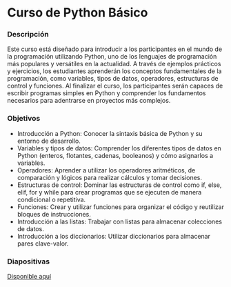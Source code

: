 # Curso de Python Básico
### Descripción
Este curso está diseñado para introducir a los participantes en el mundo de la programación utilizando Python, uno de los lenguajes de programación más populares y versátiles en la actualidad. A través de ejemplos prácticos y ejercicios, los estudiantes aprenderán los conceptos fundamentales de la programación, como variables, tipos de datos, operadores, estructuras de control y funciones. Al finalizar el curso, los participantes serán capaces de escribir programas simples en Python y comprender los fundamentos necesarios para adentrarse en proyectos más complejos.

### Objetivos
- Introducción a Python: Conocer la sintaxis básica de Python y su entorno de desarrollo.
- Variables y tipos de datos: Comprender los diferentes tipos de datos en Python (enteros, flotantes, cadenas, booleanos) y cómo asignarlos a variables.
- Operadores: Aprender a utilizar los operadores aritméticos, de comparación y lógicos para realizar cálculos y tomar decisiones.
- Estructuras de control: Dominar las estructuras de control como if, else, elif, for y while para crear programas que se ejecuten de manera condicional o repetitiva.
- Funciones: Crear y utilizar funciones para organizar el código y reutilizar bloques de instrucciones.
- Introducción a las listas: Trabajar con listas para almacenar colecciones de datos.
- Introducción a los diccionarios: Utilizar diccionarios para almacenar pares clave-valor.

### Diapositivas
<a href="https://docs.google.com/presentation/d/1p2LZvfLmsPl_p7PfFx9UcZs0aKsJZVWWCdjUWWTmwH8/edit?usp=sharing" targe="_blank">Disponible aquí</a>
